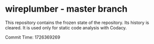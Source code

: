 # wireplumber - master branch

This repository contains the frozen state of the repository.
Its history is cleared. It is used only for static code
analysis with Codacy.

Commit Time: 1726369269